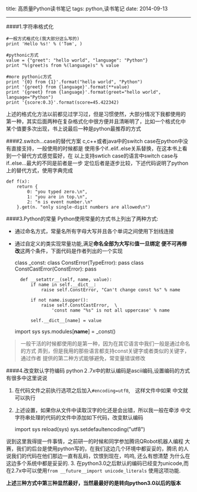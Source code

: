 title: 高质量Python读书笔记
tags: python,读书笔记
date: 2014-09-13
***
####1.字符串格式化

    #一般方式格式化(我大部分这么写的)
    print 'Hello %s!' % ('Tom', ) 

    #pythonic方式
    value = {"greet": "hello world", "language": "Python"}
    print "%(greet)s from %(language)s" % value

    #more pythonic方式
    print '{0} from {1}'.format("hello world", "Python")
    print '{greet} from {language}'.format(**value)
    print '{greet} from {language}'.format(greet="hello world", language="Python")
    print '{score:0.3}'.format(score=45.422342)

上述的格式化方法以前都见过学习过，但是习惯使然，大部分情况下我都使用的
第一种，其实后面两种在复杂格式化中很方便并且清晰明了，比如一个格式化中
某个值要多次出现，书上说最后一种是python最推荐的方式


####2.switch...case的替代方案
c,c++或者java中的switch case在python中没有直接支持，一般使用的时候都是
使用多个if..elif..else关系替换，在这本书上看到一个替代方式感觉蛮好，在
以上支持swtich case的语言中switch case与if..else...最大的不同是前者是一步
定位后者是逐步比较，下述代码说明了python上的替代方式，使用字典完成

    def f(x):
        return {
            0: "you typed zero.\n",
            1: "you are in top.\n",
            2: "n is event number.\n"
        }.get(n. "only single-digit numbers are allowed\n")

####3.Python的常量
Python使用常量的方式书上列出了两种方式:
* 通过命名方式，常量名所有字母大写并且各个单词之间使用下划线连接
* 通过自定义的类实现常量功能,满足**命名全部为大写**和**值一旦绑定
便不可再修改**这两个条件，下面代码是作者列出的一个实现

    class _const:
        class ConstError(TypeError): pass
        class ConstCastError(ConstError): pass

        def __setattr__(self, name, value):
            if name in self.__dict__:
                raise self.ConstError, "Can't change const %s" % name
            
            if not name.isupper():
                raise self.ConstCastError,  \
                    'const name "%s" is not all uppercase' % name

            self.__dict__[name] = value
    
    import sys
    sys.modules[__name__] = _const()

> 一般干活的时候都使用的是第一种，因为在其它语言中我们一般是通过命名的方式
> 弄到，但是我用的那些语言都支持const关键字或者类似的关键字，通过作者
> 提供的第二种方式能够避免，常变量错误修改

####4.改变默认字符编码
python２.7x中的默认编码是ascii编码,设置编码的方式有很多中这里说说

1. 在代码文件之前执行选项之后加入`#encoding=utf8`,　这样文件中如果
中文就可以执行
2. 上述设置，如果你从文件中读取汉字的化还是会出错，所以我一般在牵涉
中文字符串处理的代码的文件中添加如下代码，改变默认编码


    import sys
    reload(sys)
    sys.setdefaultencoding("utf8")

说到这里我得提一件事情，之前研一的时候和同学参加腾讯QRobot机器人编程
大赛，我们的后台是使用python写的，在我们这边几个环境中都妥妥的，腾讯
的人说我们的代码在他们那边一直有乱码，饮恨到现在，呜呜, 还么有想清楚
为什么在这边多个系统中都是妥妥的.
3. 在python3.0之后默认的编码已经变为unicode,而在2.7x中可以使用`from __future__import unicode_literals`
使用这项功能.

**上述三种方式中第三种显然最好，当然最最好的是转向python3.0以后的版本**

